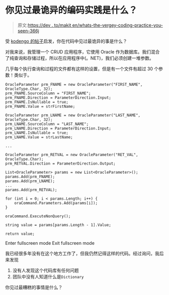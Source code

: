 # 你见过最诡异的编码实践是什么？

> 原文:[https://dev . to/makit en/whats-the-vergey-coding-practice-you-seen-366j](https://dev.to/makiten/whats-the-weirdest-coding-practice-youve-seen-366j)

受 [kodengo 的帖子](https://dev.to/kodengo_com/whats-the-most-irritating-if-statement-condition-that-youve-come-across-27jf)启发，你在代码中见过最诡异的事是什么？

对我来说，我管理一个 CRUD 应用程序，它使用 Oracle 作为数据库。我们混合了纯查询和存储过程，所以在应用程序中(。NET)，我们必须创建一堆参数。

几乎每个执行查询和过程的文件都有这样的设置，但是有一个文件有超过 30 个参数！类似于。

```
OracleParameter prm_FNAME = new OracleParameter("FIRST_NAME", OracleType.Char, 32);
prm_FNAME.SourceColumn = "FIRST_NAME";
prm_FNAME.Direction = ParameterDirection.Input;
prm_FNAME.IsNullable = true;
prm_FNAME.Value = strFirstName;

OracleParameter prm_LNAME = new OracleParameter("LAST_NAME", OracleType.Char, 32);
prm_LNAME.SourceColumn = "LAST_NAME";
prm_LNAME.Direction = ParameterDirection.Input;
prm_LNAME.IsNullable = true;
prm_LNAME.Value = strLastName;

...

OracleParameter prm_RETVAL = new OracleParameter("RET_VAL", OracleType.Char);
prm_RETVAL.Direction = ParameterDirection.Output;

List<OracleParameter> params = new List<OracleParameter>();
params.Add(prm_FNAME);
params.Add(prm_LNAME);
...
params.Add(prm_RETVAL);

for (int i = 0; i < params.Length; i++) {
    oraCommand.Parameters.Add(params[i]);
}

oraCommand.ExecuteNonQuery();

string value = params[params.Length - 1].Value;

return value; 
```

Enter fullscreen mode Exit fullscreen mode

我已经很多年没有在这个地方工作了，但我仍然记得这样的代码。经过询问，我后来发现

1.  没有人发现这个代码库有任何问题
2.  团队中没有人知道什么是`Dictionary`

你见过最糟糕的事情是什么？